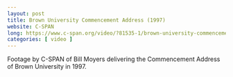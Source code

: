 ```yaml
---
layout: post
title: Brown University Commencement Address (1997)
website: C-SPAN
long: https://www.c-span.org/video/?81535-1/brown-university-commencement-address
categories: [ video ]
---
```

Footage by C-SPAN of Bill Moyers delivering the Commencement Address of Brown
University in 1997.
